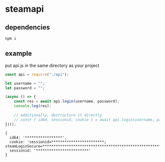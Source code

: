 # steamapi

## dependencies
```
npm i
```

## example
put api.js in the same directory as your project
```js
const api = require("./api");

let username = "";
let password = "";

(async () => {
    const res = await api.login(username, password);
    console.log(res);
    
    // additionally, destructure it directly
    // const { id64, sessionid, cookie } = await api.login(username, password);
})();
```

```
{
  id64: '*****************',
  cookie: 'sessionid=************************; steamLoginSecure=***************************************************************;',
  sessionid: '************************'
}
```
